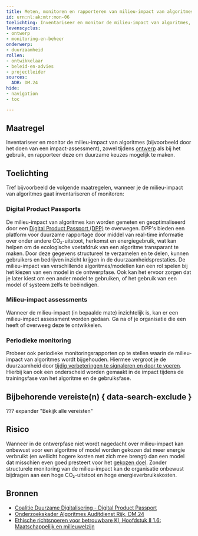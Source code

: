 ```yaml
---
title: Meten, monitoren en rapporteren van milieu-impact van algoritmes
id: urn:nl:ak:mtr:mon-06
toelichting: Inventariseer en monitor de milieu-impact van algoritmes, zowel tijdens de ontwikkeling als het gebruik, en rapporteer deze om duurzame keuzes mogelijk te maken.
levenscyclus:
- ontwerp
- monitoring-en-beheer
onderwerp:
- duurzaamheid
rollen:
- ontwikkelaar
- beleid-en-advies
- projectleider
sources:
  ADR: DM.24
hide:
- navigation
- toc

---
```


<!-- Let op! onderstaande regel met 'tags' niet weghalen! Deze maakt automatisch de knopjes op basis van de metadata  -->
<!-- tags -->

## Maatregel
Inventariseer en monitor de milieu-impact van algoritmes (bijvoorbeeld door het doen van een impact-assessment), zowel tijdens [ontwerp](../../levenscyclus/ontwerp.md) als bij het gebruik, en rapporteer deze om duurzame keuzes mogelijk te maken.

## Toelichting

Tref bijvoorbeeld de volgende maatregelen, wanneer je de milieu-impact van algoritmes gaat inventariseren of monitoren:

### Digital Product Passports
De milieu-impact van algoritmes kan worden gemeten en geoptimaliseerd door een [Digital Product Passport (DPP)](https://coalitieduurzamedigitalisering.nl/nieuws/digital-product-passport-samen-aan-de-slag/) te overwegen.
DPP's bieden een platform voor duurzame rapportage door middel van real-time informatie over onder andere CO₂-uitstoot, herkomst en energiegebruik, wat kan helpen om de ecologische voetafdruk van een algoritme transparant te maken.
Door deze gegevens structureel te verzamelen en te delen, kunnen gebruikers en bedrijven inzicht krijgen in de duurzaamheidsprestaties.
De milieu-impact van verschillende algoritmes/modellen kan een rol spelen bij het kiezen van een model in de ontwerpfase. Ook kan het ervoor zorgen dat je later kiest om een ander model te gebruiken, of het gebruik van een model of systeem zelfs te beëindigen.

### Milieu-impact assessments
Wanneer de milieu-impact (in bepaalde mate) inzichtelijk is, kan er een milieu-impact assessment worden gedaan. Ga na of je organisatie die een heeft of overweeg deze te ontwikkelen.

### Periodieke monitoring
Probeer ook periodieke monitoringsrapporten op te stellen waarin de milieu-impact van algoritmes wordt bijgehouden.
Hiermee vergroot je de duurzaamheid door [tijdig verbeteringen te signaleren en door te voeren](../../levenscyclus/monitoring-en-beheer.md). Hierbij kan ook een onderscheid worden gemaakt in de impact tijdens de trainingsfase van het algoritme en de gebruiksfase. 

## Bijbehorende vereiste(n) { data-search-exclude }
??? expander "Bekijk alle vereisten"
    <!-- list_vereisten_on_maatregelen_page -->

## Risico
Wanneer in de ontwerpfase niet wordt nagedacht over milieu-impact kan onbewust voor een algoritme of model worden gekozen dat meer energie verbruikt (en wellicht hogere kosten met zich mee brengt) dan een model dat misschien even goed presteert voor het [gekozen doel](1-pba-02-formuleren-doelstelling.md).
Zonder structurele monitoring van de milieu-impact kan de organisatie onbewust bijdragen aan een hoge CO₂-uitstoot en hoge energieverbruikskosten.

## Bronnen
- [Coalitie Duurzame Digitalisering - Digital Product Passport](https://coalitieduurzamedigitalisering.nl/nieuws/digital-product-passport-samen-aan-de-slag/)
- [Onderzoekskader Algoritmes Auditdienst Rijk, DM.24](https://open.overheid.nl/documenten/61b54381-d331-40ed-8fce-b2883b195f25/file)
- [Ethische richtsnoeren voor betrouwbare KI, Hoofdstuk II 1.6: Maatschappelijk en milieuwelzijn](https://digital-strategy.ec.europa.eu/nl/library/ethics-guidelines-trustworthy-ai)
